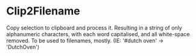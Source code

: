 # Clip2Filename
Copy selection to clipboard and process it. Resulting in a string of only alphanumeric characters, with each word capitalised, and all white-space removed. To be used to filenames, mostly. (IE: '#dutch oven' -> 'DutchOven')
